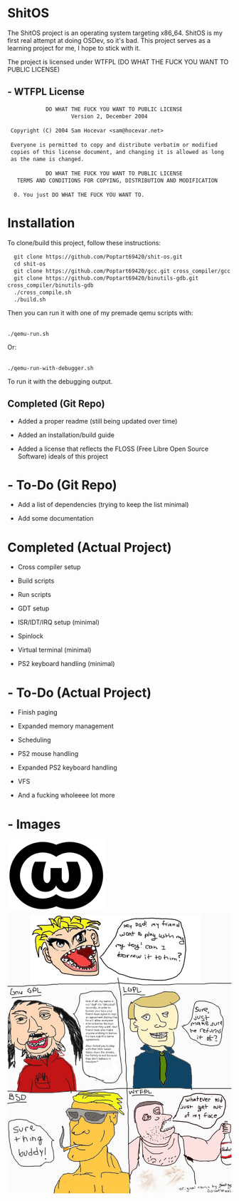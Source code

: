 
# ShitOS

The ShitOS project is an operating system targeting x86_64. 
ShitOS is my first real attempt at doing OSDev, so it's bad.
This project serves as a learning project for me, I hope to stick with it.

The project is licensed under WTFPL (DO WHAT THE FUCK YOU WANT TO PUBLIC LICENSE)

## - WTFPL License

```
            DO WHAT THE FUCK YOU WANT TO PUBLIC LICENSE
                    Version 2, December 2004

 Copyright (C) 2004 Sam Hocevar <sam@hocevar.net>

 Everyone is permitted to copy and distribute verbatim or modified
 copies of this license document, and changing it is allowed as long
 as the name is changed.

            DO WHAT THE FUCK YOU WANT TO PUBLIC LICENSE
   TERMS AND CONDITIONS FOR COPYING, DISTRIBUTION AND MODIFICATION

  0. You just DO WHAT THE FUCK YOU WANT TO.

```

# Installation

To clone/build this project, follow these instructions:

```
  git clone https://github.com/Poptart69420/shit-os.git
  cd shit-os
  git clone https://github.com/Poptart69420/gcc.git cross_compiler/gcc
  git clone https://github.com/Poptart69420/binutils-gdb.git cross_compiler/binutils-gdb
  ./cross_compile.sh
  ./build.sh
```

Then you can run it with one of my premade qemu scripts with:

```

./qemu-run.sh

```

Or:

```

./qemu-run-with-debugger.sh

```

To run it with the debugging output.


## Completed (Git Repo)

- Added a proper readme (still being updated over time)

- Added an installation/build guide

- Added a license that reflects the FLOSS (Free Libre Open Source Software) ideals of this project


# - To-Do (Git Repo)

- Add a list of dependencies (trying to keep the list minimal)

- Add some documentation


# Completed (Actual Project)

- Cross compiler setup

- Build scripts

- Run scripts

- GDT setup

- ISR/IDT/IRQ setup (minimal)

- Spinlock

- Virtual terminal (minimal)

- PS2 keyboard handling (minimal)


# - To-Do (Actual Project)

- Finish paging

- Expanded memory management

- Scheduling

- PS2 mouse handling

- Expanded PS2 keyboard handling

- VFS

- And a fucking wholeeee lot more

# - Images

![WTFPL logo](readme_images/wtfpl.png)
![WTFPL comic strip](readme_images/wtfpl-strip.jpg)
